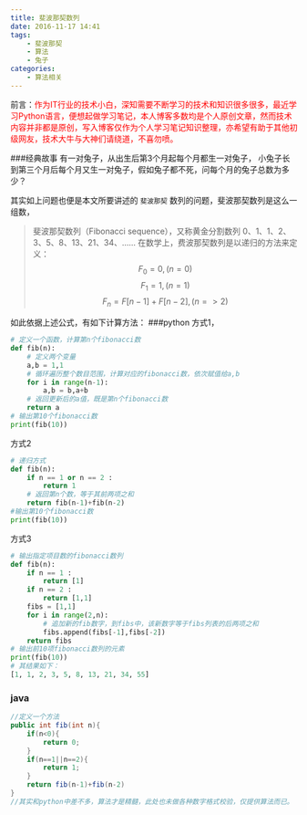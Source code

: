 ```yaml
---
title: 斐波那契数列
date: 2016-11-17 14:41
tags:
    - 斐波那契
    - 算法
    - 兔子
categories:
    - 算法相关
---
```


前言：<font color="ff0000">作为IT行业的技术小白，深知需要不断学习的技术和知识很多很多，最近学习Python语言，便想起做学习笔记，本人博客多数均是个人原创文章，然而技术内容并非都是原创，写入博客仅作为个人学习笔记知识整理，亦希望有助于其他初级网友，技术大牛与大神们请绕道，不喜勿喷。</font>

###经典故事
有一对兔子，从出生后第3个月起每个月都生一对兔子，
小兔子长到第三个月后每个月又生一对兔子，假如兔子都不死，问每个月的兔子总数为多少？

其实如上问题也便是本文所要讲述的 `斐波那契` 数列的问题，斐波那契数列是这么一组数，
> 斐波那契数列（Fibonacci sequence），又称黄金分割数列
> 0、1、1、2、3、5、8、13、21、34、…...
> 在数学上，费波那契数列是以递归的方法来定义：
> $$F_0 = 0,(n=0)$$
> $$F_1 = 1 ,  (n=1)$$
> $$F_n = F[n-1]+ F[n-2] , (n=>2)$$

如此依据上述公式，有如下计算方法：
###python
方式1，
```python
# 定义一个函数，计算第n个fibonacci数
def fib(n):
	# 定义两个变量
	a,b = 1,1
	# 循环遍历整个数目范围，计算对应的fibonacci数，依次赋值给a,b
	for i in range(n-1):
		a,b = b,a+b
	# 返回更新后的a值，既是第n个fibonacci数
	return a
# 输出第10个fibonacci数
print(fib(10))
```
方式2
```python
# 递归方式
def fib(n):
	if n == 1 or n == 2 :
		return 1
	# 返回第n个数，等于其前两项之和
	return fib(n-1)+fib(n-2)
#输出第10个fibonacci数
print(fib(10))
```
方式3

```python
# 输出指定项目数的fibonacci数列
def fib(n):
	if n == 1 :
		return [1]
	if n == 2 :
		return [1,1]
	fibs = [1,1]
	for i in range(2,n):
		# 追加新的fib数字，到fibs中，该新数字等于fibs列表的后两项之和
		fibs.append(fibs[-1],fibs[-2])
	return fibs
# 输出前10项fibonacci数列的元素
print(fib(10))
# 其结果如下：
[1, 1, 2, 3, 5, 8, 13, 21, 34, 55]
```

### java
```java
//定义一个方法
public int fib(int n){
	if(n<0){
		return 0;
	}
	if(n==1||n==2){
		return 1;
	}
	return fib(n-1)+fib(n-2)
}
//其实和python中差不多，算法才是精髓，此处也未做各种数字格式校验，仅提供算法而已。
```

